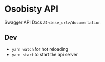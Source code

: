# Osobisty API

Swagger API Docs at `<base_url>/documentation`

## Dev

- `yarn watch` for hot reloading
- `yarn start` to start the api server
